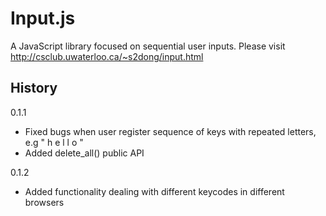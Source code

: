 Input.js
========

A JavaScript library focused on sequential user inputs.
Please visit http://csclub.uwaterloo.ca/~s2dong/input.html

**History**
---------------

0.1.1
* Fixed bugs when user register sequence of keys with repeated letters, e.g " h e l l o "
* Added delete_all() public API

0.1.2
* Added functionality dealing with different keycodes in different browsers
